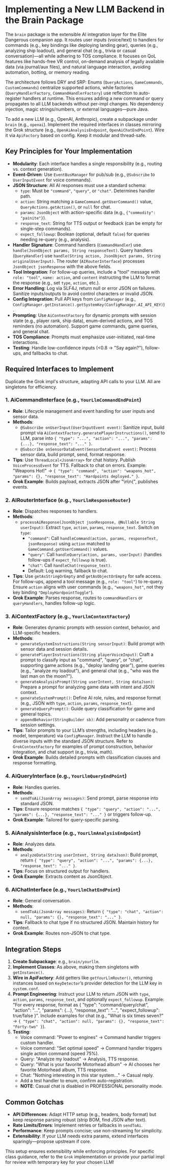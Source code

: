 # Implementing a New LLM Backend in the Brain Package

The `brain` package is the extensible AI integration layer for the Elite Dangerous companion app. It routes user inputs (voice/text) to handlers for commands (e.g., key bindings like deploying landing gear), queries (e.g., analyzing ship loadout), and general chat (e.g., trivia or casual
conversation)—all while adhering to TOS compliance. It focuses on QoL features like hands-free VR control, on-demand analysis of legally available data (via journal/aux files), and natural language interaction, avoiding automation, botting, or memory reading.

The architecture follows DRY and SRP: Enums (`QueryActions`, `GameCommands`, `CustomCommands`) centralize supported actions, while factories (`QueryHandlerFactory`, `CommandHandlerFactory`) use reflection to auto-register handlers at runtime. This ensures adding a new command or query propagates to
all LLM backends without per-impl changes. No dependency injection, magic strings/numbers, or external languages—pure Java.

To add a new LLM (e.g., OpenAI, Anthropic), create a subpackage under `brain` (e.g., `openai`). Implement the required interfaces in classes mirroring the Grok structure (e.g., `OpenAiAnalysisEndpoint`, `OpenAiChatEndPoint`). Wire it via `ApiFactory` based on config. Keep it modular and thread-safe.

## Key Principles for Your Implementation

- **Modularity**: Each interface handles a single responsibility (e.g., routing vs. context generation).
- **Event-Driven**: Use `EventBusManager` for pub/sub (e.g., `@Subscribe` to `UserInputEvent` for voice commands).
- **JSON Structure**: All AI responses must use a standard schema:
    - `type`: Must be `"command"`, `"query"`, or `"chat"`. Determines handler path.
    - `action`: String matching a `GameCommand.getUserCommand()` value, `QueryActions.getAction()`, or `null` for chat.
    - `params`: `JsonObject` with action-specific data (e.g., `{"commodity": "painite"}`).
    - `response_text`: String for TTS output or feedback (can be empty for single-step commands).
    - `expect_followup`: Boolean (optional, default `false`) for queries needing re-query (e.g., analysis).
- **Handler Signature**: Command handlers (`CommandHandler`) use `handle(JsonObject params, String responseText)`. Query handlers (`QueryHandler`) use `handle(String action, JsonObject params, String originalUserInput)`. The router (`AIRouterInterface`) processes `JsonObject jsonResponse` with the
  above fields.
- **Tool Integration**: For follow-up queries, include a "tool" message with `role: "tool"`, `name: action`, and `content` instructing the LLM to format the response (e.g., set `type`, `action`, etc.).
- **Error Handling**: Log via SLF4J, return null or error JSON on failures. Sanitize inputs/outputs to avoid control characters or invalid JSON.
- **Config Integration**: Pull API keys from `ConfigManager` (e.g., `ConfigManager.getInstance().getSystemKey(ConfigManager.AI_API_KEY)`).
- **Prompting**: Use `AiContextFactory` for dynamic prompts with session state (e.g., player rank, ship data), enum-derived actions, and TOS reminders (no automation). Support game commands, game queries, and general chat.
- **TOS Compliance**: Prompts must emphasize user-initiated, real-time interactions.
- **Testing**: Handle low-confidence inputs (<0.8 → "Say again?"), follow-ups, and fallbacks to chat.

## Required Interfaces to Implement

Duplicate the Grok impl's structure, adapting API calls to your LLM. All are singletons for efficiency.

### 1. AiCommandInterface (e.g., `YourLlmCommandEndPoint`)

- **Role**: Lifecycle management and event handling for user inputs and sensor data.
- **Methods**:
    - `@Subscribe onUserInput(UserInputEvent event)`: Sanitize input, build prompt via `AiContextFactory.generatePlayerInstructions()`, send to LLM, parse into `{ "type": "...", "action": "...", "params": {...}, "response_text": "..." }`.
    - `@Subscribe onSensorDataEvent(SensorDataEvent event)`: Process sensor data, build prompt, send, format response.
- **Tips**: Use `ThreadLocal<JsonArray>` for chat history. Publish `VoiceProcessEvent` for TTS. Fallback to chat on errors. Example: "Weapons Hot!" → `{ "type": "command", "action": "weapons_hot", "params": {}, "response_text": "Hardpoints deployed." }`.
- **Grok Example**: Builds payload, extracts JSON after "\n\n{", publishes events.

### 2. AIRouterInterface (e.g., `YourLlmResponseRouter`)

- **Role**: Dispatches responses to handlers.
- **Methods**:
    - `processAiResponse(JsonObject jsonResponse, @Nullable String userInput)`: Extract `type`, `action`, `params`, `response_text`. Switch on `type`:
        - `"command"`: Call `handleCommand(action, params, responseText, jsonResponse)` using `action` matched to `GameCommand.getUserCommand()` values.
        - `"query"`: Call `handleQuery(action, params, userInput)` (handles follow-ups if `expect_followup` is true).
        - `"chat"`: Call `handleChat(response_text)`.
        - Default: Log warning, fallback to chat.
- **Tips**: Use `getAsStringOrEmpty` and `getAsObjectOrEmpty` for safe access. For follow-ups, append a tool message (e.g., `role: "tool"`) to re-query. Ensure `action` aligns with user commands (e.g., `"weapons_hot"`, not they key binding `"DeployHardpointToggle"`).
- **Grok Example**: Parses response, routes to `commandHandlers` or `queryHandlers`, handles follow-up logic.

### 3. AiContextFactory (e.g., `YourLlmContextFactory`)

- **Role**: Generates dynamic prompts with session context, behavior, and LLM-specific headers.
- **Methods**:
    - `generateSystemInstructions(String sensorInput)`: Build prompt with sensor data and session details.
    - `generatePlayerInstructions(String playerVoiceInput)`: Craft a prompt to classify input as "command", "query", or "chat", supporting game actions (e.g., "deploy landing gear"), game queries (e.g., "analyze my loadout"), and general chat (e.g., "who was the last man on the moon?").
    - `generateAnalysisPrompt(String userIntent, String dataJson)`: Prepare a prompt for analyzing game data with intent and JSON context.
    - `generateSystemPrompt()`: Define AI role, rules, and response format (e.g., JSON with `type`, `action`, `params`, `response_text`).
    - `generateQueryPrompt()`: Guide query classification for game and general topics.
    - `appendBehavior(StringBuilder sb)`: Add personality or cadence from session settings.
- **Tips**: Tailor prompts to your LLM’s strengths, including headers (e.g., model, temperature) via `ConfigManager`. Instruct the LLM to handle diverse inputs with the standard JSON structure. Refer to `GrokContextFactory` for examples of prompt construction, behavior integration, and chat
  support (e.g., trivia, math).
- **Grok Example**: Builds detailed prompts with classification clauses and response formatting.

### 4. AiQueryInterface (e.g., `YourLlmQueryEndPoint`)

- **Role**: Handles queries.
- **Methods**:
    - `sendToAi(JsonArray messages)`: Send prompt, parse response into standard JSON.
- **Tips**: Ensure response matches `{ "type": "query", "action": "...", "params": {...}, "response_text": "..." }` or triggers follow-up.
- **Grok Example**: Tailored for query-specific parsing.

### 5. AiAnalysisInterface (e.g., `YourLlmAnalysisEndpoint`)

- **Role**: Analyzes data.
- **Methods**:
    - `analyzeData(String userIntent, String dataJson)`: Build prompt, return `{ "type": "query", "action": "...", "params": {...}, "response_text": "..." }`.
- **Tips**: Focus on structured output for handlers.
- **Grok Example**: Extracts content as JsonObject.

### 6. AIChatInterface (e.g., `YourLlmChatEndPoint`)

- **Role**: General conversation.
- **Methods**:
    - `sendToAi(JsonArray messages)`: Return `{ "type": "chat", "action": null, "params": {}, "response_text": "..." }`.
- **Tips**: Fallback to chat type if no structured JSON. Maintain history for context.
- **Grok Example**: Routes non-JSON to chat type.

## Integration Steps

1. **Create Subpackage**: e.g., `brain/yourllm`.
2. **Implement Classes**: As above, making them singletons with `getInstance()`.
3. **Wire in ApiFactory**: Add getters like `getYourLlmRouter()`, returning instances based on `KeyDetector`’s provider detection for the LLM key in `system.conf`.
4. **Prompt Engineering**: Instruct your LLM to return JSON with `type`, `action`, `params`, `response_text`, and optionally `expect_followup`. Example: "For every response, format as { \"type\": \"command/query/chat\", \"action\": \"...\", \"params\": {...}, \"response_text\": \"...\",
   \"expect_followup\": true/false }". Include examples for chat (e.g., "What is six times seven?" → `{ "type": "chat", "action": null, "params": {}, "response_text": "Forty-two" }`).
5. **Testing**:
    - Voice command: "Power to engines" → Command handler triggers custom handler.
    - Voice command: "Set optimal speed" → Command handler triggers single action command (speed 75%).
    - Query: "Analyze my loadout" → Analysis, TTS response.
    - Query: "What is your favorite Motorhead album" → AI chooses her favorite Motorhead album, TTS response.
    - Chat: "Nothing interesting in this star system..." → Casual reply.
    - Add a test handler to enum, confirm auto-registration.
    - **NOTE**: Casual chat is disabled in PROFESSIONAL personality mode.

## Common Gotchas

- **API Differences**: Adapt HTTP setup (e.g., headers, body format) but keep response parsing robust (strip BOM, find JSON after text).
- **Rate Limits/Errors**: Implement retries or fallbacks in `sendToAi`.
- **Performance**: Keep prompts concise; use non-streaming for simplicity.
- **Extensibility**: If your LLM needs extra params, extend interfaces sparingly—propose upstream if core.

This setup ensures extensibility while enforcing principles. For specific class guidance, refer to the `Grok` implementation or provide your partial impl for review with temporary key for your chosen LLM!